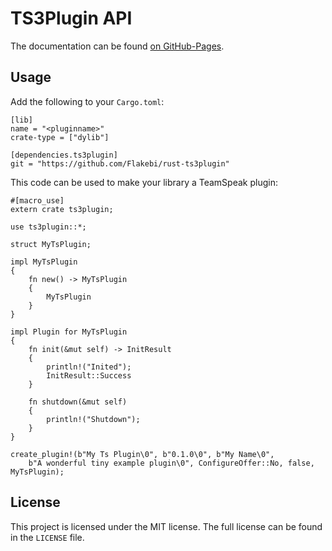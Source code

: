 TS3Plugin API
=============
The documentation can be found [on GitHub-Pages](https://flakebi.github.io/rust-ts3plugin/doc/ts3plugin/).

Usage
-----
Add the following to your `Cargo.toml`:
```
[lib]
name = "<pluginname>"
crate-type = ["dylib"]

[dependencies.ts3plugin]
git = "https://github.com/Flakebi/rust-ts3plugin"
```

This code can be used to make your library a TeamSpeak plugin:
```
#[macro_use]
extern crate ts3plugin;

use ts3plugin::*;

struct MyTsPlugin;

impl MyTsPlugin
{
    fn new() -> MyTsPlugin
    {
        MyTsPlugin
    }
}

impl Plugin for MyTsPlugin
{
    fn init(&mut self) -> InitResult
    {
        println!("Inited");
        InitResult::Success
    }

    fn shutdown(&mut self)
    {
        println!("Shutdown");
    }
}

create_plugin!(b"My Ts Plugin\0", b"0.1.0\0", b"My Name\0",
    b"A wonderful tiny example plugin\0", ConfigureOffer::No, false, MyTsPlugin);
```

License
-------
This project is licensed under the MIT license. The full license can be found in the `LICENSE` file.
